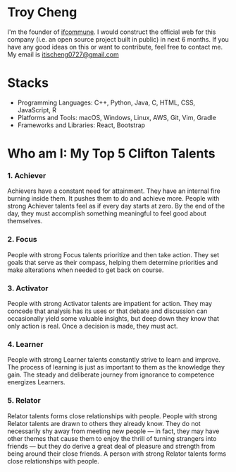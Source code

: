 <!-- Template:
[![Hackathons](https://img.shields.io/badge/Hackathons-80%2B-brightgreen?style=flat-square)](https://github.com/mlhacks)
[![Followers](https://img.shields.io/github/followers/mlhacks?label=Followers&style=flat-square)](https://github.com/mlhacks)-->

# Troy Cheng

I'm the founder of [ifcommune](https://www.linkedin.com/company/ifcommune/). I would construct the official web for this company (i.e. an open source project built in public) in next 6 months. If you have any good ideas on this or want to contribute, feel free to contact me. My email is <itischeng0727@gmail.com>

# Stacks

- Programming Languages: C++, Python, Java, C, HTML, CSS, JavaScript, R
- Platforms and Tools: macOS, Windows, Linux, AWS, Git, Vim, Gradle
- Frameworks and Libraries: React, Bootstrap

# Who am I: My Top 5 Clifton Talents
### 1. Achiever

Achievers have a constant need for attainment. They have an internal fire burning inside them. It pushes them to do and achieve more. People with strong Achiever talents feel as if every day starts at zero. By the end of the day, they must accomplish something meaningful to feel good about themselves.


### 2. Focus

People with strong Focus talents prioritize and then take action. They set goals that serve as their compass, helping them determine priorities and make alterations when needed to get back on course.


### 3. Activator

People with strong Activator talents are impatient for action. They may concede that analysis has its uses or that debate and discussion can occasionally yield some valuable insights, but deep down they know that only action is real. Once a decision is made, they must act.


### 4. Learner

People with strong Learner talents constantly strive to learn and improve. The process of learning is just as important to them as the knowledge they gain. The steady and deliberate journey from ignorance to competence energizes Learners.


### 5. Relator

Relator talents forms close relationships with people. People with strong Relator talents are drawn to others they already know. They do not necessarily shy away from meeting new people — in fact, they may have other themes that cause them to enjoy the thrill of turning strangers into friends — but they do derive a great deal of pleasure and strength from being around their close friends. A person with strong Relator talents forms close relationships with people.
